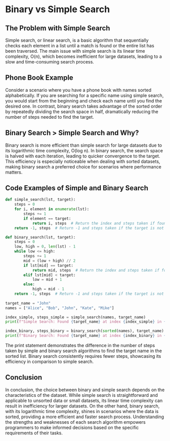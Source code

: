 # Binary vs Simple Search

## The Problem with Simple Search

Simple search, or linear search, is a basic algorithm that sequentially checks each element in a list until a match is found or the entire list has been traversed. The main issue with simple search is its linear time complexity, O(n), which becomes inefficient for large datasets, leading to a slow and time-consuming search process.

## Phone Book Example

Consider a scenario where you have a phone book with names sorted alphabetically. If you are searching for a specific name using simple search, you would start from the beginning and check each name until you find the desired one. In contrast, binary search takes advantage of the sorted order by repeatedly dividing the search space in half, dramatically reducing the number of steps needed to find the target.

## Binary Search > Simple Search and Why?

Binary search is more efficient than simple search for large datasets due to its logarithmic time complexity, O(log n). In binary search, the search space is halved with each iteration, leading to quicker convergence to the target. This efficiency is especially noticeable when dealing with sorted datasets, making binary search a preferred choice for scenarios where performance matters.

## Code Examples of Simple and Binary Search

```python
def simple_search(lst, target):
    steps = 0
    for i, element in enumerate(lst):
        steps += 1
        if element == target:
            return i, steps  # Return the index and steps taken if found
    return -1, steps  # Return -1 and steps taken if the target is not in the list

def binary_search(lst, target):
    steps = 0
    low, high = 0, len(lst) - 1
    while low <= high:
        steps += 1
        mid = (low + high) // 2
        if lst[mid] == target:
            return mid, steps  # Return the index and steps taken if found
        elif lst[mid] < target:
            low = mid + 1
        else:
            high = mid - 1
    return -1, steps  # Return -1 and steps taken if the target is not in the list
    
target_name = "John"
names = ["Alice", "Bob", "John", "Kate", "Mike"]

index_simple, steps_simple = simple_search(names, target_name)
print(f"Simple Search: Found {target_name} at index {index_simple} in {steps_simple} steps")

index_binary, steps_binary = binary_search(sorted(names), target_name)
print(f"Binary Search: Found {target_name} at index {index_binary} in {steps_binary} steps")
```

The print statement demonstrates the difference in the number of steps taken by simple and binary search algorithms to find the target name in the sorted list. Binary search consistently requires fewer steps, showcasing its efficiency in comparison to simple search.

## Conclusion

In conclusion, the choice between binary and simple search depends on the characteristics of the dataset. While simple search is straightforward and applicable to unsorted data or small datasets, its linear time complexity can result in inefficiency for larger datasets. On the other hand, binary search, with its logarithmic time complexity, shines in scenarios where the data is sorted, providing a more efficient and faster search process. Understanding the strengths and weaknesses of each search algorithm empowers programmers to make informed decisions based on the specific requirements of their tasks.
